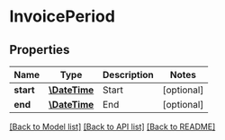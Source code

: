 # InvoicePeriod

## Properties
Name | Type | Description | Notes
------------ | ------------- | ------------- | -------------
**start** | [**\DateTime**](\DateTime.md) | Start | [optional] 
**end** | [**\DateTime**](\DateTime.md) | End | [optional] 

[[Back to Model list]](../README.md#documentation-for-models) [[Back to API list]](../README.md#documentation-for-api-endpoints) [[Back to README]](../README.md)


